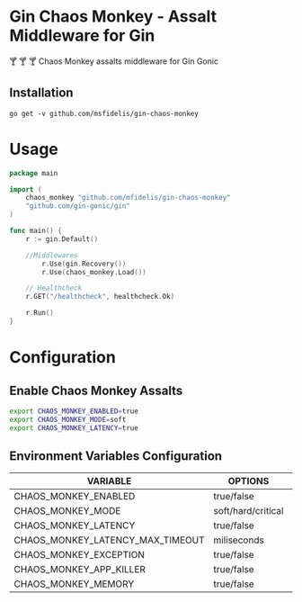 # Gin Chaos Monkey - Assalt Middleware for Gin 

:cocktail: :cocktail: :cocktail: Chaos Monkey assalts middleware for Gin Gonic 

## Installation 

```
go get -v github.com/msfidelis/gin-chaos-monkey
```


# Usage 

```go
package main

import (
	chaos_monkey "github.com/mfidelis/gin-chaos-monkey"
	"github.com/gin-gonic/gin"
)

func main() {
	r := gin.Default()

    //Middlewares
        r.Use(gin.Recovery())
        r.Use(chaos_monkey.Load())

	// Healthcheck
	r.GET("/healthcheck", healthcheck.Ok)    

	r.Run()
}
```

# Configuration 

## Enable Chaos Monkey Assalts

```bash
export CHAOS_MONKEY_ENABLED=true
export CHAOS_MONKEY_MODE=soft
export CHAOS_MONKEY_LATENCY=true
```

## Environment Variables Configuration 

| VARIABLE                                  | OPTIONS               | DEFAULT   | 
| ----------------------------------------- | ------------------    | --------- |
| CHAOS_MONKEY_ENABLED                      | true/false            | false     |
| CHAOS_MONKEY_MODE                         | soft/hard/critical    | soft      |
| CHAOS_MONKEY_LATENCY                      | true/false            | false     |
| CHAOS_MONKEY_LATENCY_MAX_TIMEOUT          | miliseconds           | 1000      |
| CHAOS_MONKEY_EXCEPTION                    | true/false            | false     |
| CHAOS_MONKEY_APP_KILLER                   | true/false            | false     |
| CHAOS_MONKEY_MEMORY                       | true/false            | false     |
